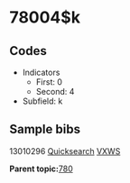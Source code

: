 # 78004$k

## Codes

-   Indicators
    -   First: 0
    -   Second: 4
-   Subfield: k

## Sample bibs

13010296 [Quicksearch](https://search.library.yale.edu/catalog/13010296) [VXWS](http://prodorbis.library.yale.edu:7014/vxws/GetHoldingsService?bibId=13010296)

**Parent topic:**[780](../../tags/780/780.md)

